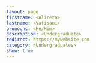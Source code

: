 ```yaml
---
layout: page
firstname: <Alireza>
lastname: <Vafisani>
pronouns: <He/Him>
description: <Undergraduate>
redirect: https://mywebsite.com
category: <Undergraduates>
show: true
---
```

